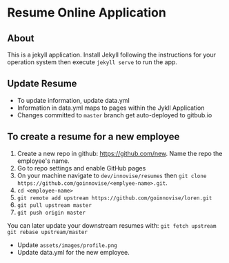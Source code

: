 # Resume Online Application

## About
This is a jekyll application. Install Jekyll following the instructions for your operation system then execute `jekyll serve` to run the app.

## Update Resume
- To update information, update data.yml
- Information in data.yml maps to pages within the Jykll Application
- Changes committed to `master` branch get auto-deployed to gitbub.io

## To create a resume for a new employee

1. Create a new repo in github: https://github.com/new. Name the repo the employee's name.
2. Go to repo settings and enable GitHub pages
3. On your machine navigate to `dev/innovise/resumes` then `git clone https://github.com/goinnovise/<emplyee-name>.git`.
4. `cd <employee-name>`
5. `git remote add upstream https://github.com/goinnovise/loren.git`
6. `git pull upstream master`
7. `git push origin master`

You can later update your downstream resumes with:
`git fetch upstream`
`git rebase upstream/master`

- Update `assets/images/profile.png`
- Update data.yml for the new employee.
